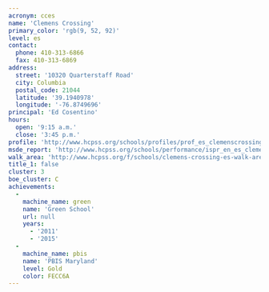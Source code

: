 ```yaml
---
acronym: cces
name: 'Clemens Crossing'
primary_color: 'rgb(9, 52, 92)'
level: es
contact:
  phone: 410-313-6866
  fax: 410-313-6869
address:
  street: '10320 Quarterstaff Road'
  city: Columbia
  postal_code: 21044
  latitude: '39.1940978'
  longitude: '-76.8749696'
principal: 'Ed Cosentino'
hours:
  open: '9:15 a.m.'
  close: '3:45 p.m.'
profile: 'http://www.hcpss.org/schools/profiles/prof_es_clemenscrossing.pdf'
msde_report: 'http://www.hcpss.org/schools/performance/ispr_en_es_clemenscrossing.pdf'
walk_area: 'http://www.hcpss.org/f/schools/clemens-crossing-es-walk-area.pdf'
title_1: false
cluster: 3
boe_cluster: C
achievements:
  -
    machine_name: green
    name: 'Green School'
    url: null
    years:
      - '2011'
      - '2015'
  -
    machine_name: pbis
    name: 'PBIS Maryland'
    level: Gold
    color: FECC6A
---
```

